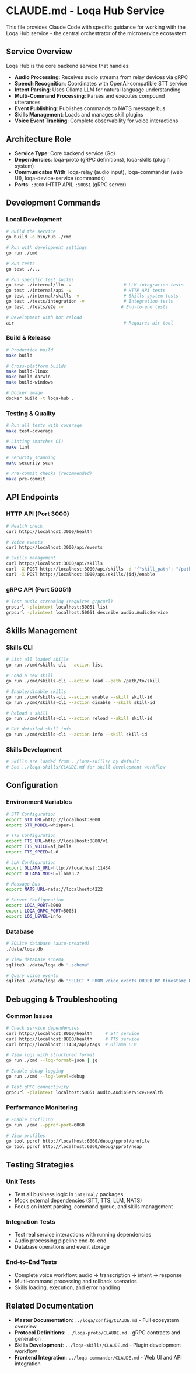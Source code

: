 # CLAUDE.md - Loqa Hub Service

This file provides Claude Code with specific guidance for working with the Loqa Hub service - the central orchestrator of the microservice ecosystem.

## Service Overview

Loqa Hub is the core backend service that handles:
- **Audio Processing**: Receives audio streams from relay devices via gRPC
- **Speech Recognition**: Coordinates with OpenAI-compatible STT service
- **Intent Parsing**: Uses Ollama LLM for natural language understanding
- **Multi-Command Processing**: Parses and executes compound utterances
- **Event Publishing**: Publishes commands to NATS message bus
- **Skills Management**: Loads and manages skill plugins
- **Voice Event Tracking**: Complete observability for voice interactions

## Architecture Role

- **Service Type**: Core backend service (Go)
- **Dependencies**: loqa-proto (gRPC definitions), loqa-skills (plugin system)
- **Communicates With**: loqa-relay (audio input), loqa-commander (web UI), loqa-device-service (commands)
- **Ports**: `:3000` (HTTP API), `:50051` (gRPC server)

## Development Commands

### Local Development
```bash
# Build the service
go build -o bin/hub ./cmd

# Run with development settings
go run ./cmd

# Run tests
go test ./...

# Run specific test suites
go test ./internal/llm -v                    # LLM integration tests
go test ./internal/api -v                    # HTTP API tests
go test ./internal/skills -v                 # Skills system tests
go test ./tests/integration -v               # Integration tests
go test ./tests/e2e -v                      # End-to-end tests

# Development with hot reload
air                                          # Requires air tool
```

### Build & Release
```bash
# Production build
make build

# Cross-platform builds
make build-linux
make build-darwin
make build-windows

# Docker image
docker build -t loqa-hub .
```

### Testing & Quality
```bash
# Run all tests with coverage
make test-coverage

# Linting (matches CI)
make lint

# Security scanning
make security-scan

# Pre-commit checks (recommended)
make pre-commit
```

## API Endpoints

### HTTP API (Port 3000)
```bash
# Health check
curl http://localhost:3000/health

# Voice events
curl http://localhost:3000/api/events

# Skills management
curl http://localhost:3000/api/skills
curl -X POST http://localhost:3000/api/skills -d '{"skill_path": "/path/to/skill"}'
curl -X POST http://localhost:3000/api/skills/{id}/enable
```

### gRPC API (Port 50051)
```bash
# Test audio streaming (requires grpcurl)
grpcurl -plaintext localhost:50051 list
grpcurl -plaintext localhost:50051 describe audio.AudioService
```

## Skills Management

### Skills CLI
```bash
# List all loaded skills
go run ./cmd/skills-cli --action list

# Load a new skill
go run ./cmd/skills-cli --action load --path /path/to/skill

# Enable/disable skills
go run ./cmd/skills-cli --action enable --skill skill-id
go run ./cmd/skills-cli --action disable --skill skill-id

# Reload a skill
go run ./cmd/skills-cli --action reload --skill skill-id

# Get detailed skill info
go run ./cmd/skills-cli --action info --skill skill-id
```

### Skills Development
```bash
# Skills are loaded from ../loqa-skills/ by default
# See ../loqa-skills/CLAUDE.md for skill development workflow
```

## Configuration

### Environment Variables
```bash
# STT Configuration
export STT_URL=http://localhost:8000
export STT_MODEL=whisper-1

# TTS Configuration  
export TTS_URL=http://localhost:8880/v1
export TTS_VOICE=af_bella
export TTS_SPEED=1.0

# LLM Configuration
export OLLAMA_URL=http://localhost:11434
export OLLAMA_MODEL=llama3.2

# Message Bus
export NATS_URL=nats://localhost:4222

# Server Configuration
export LOQA_PORT=3000
export LOQA_GRPC_PORT=50051
export LOG_LEVEL=info
```

### Database
```bash
# SQLite database (auto-created)
./data/loqa.db

# View database schema
sqlite3 ./data/loqa.db ".schema"

# Query voice events
sqlite3 ./data/loqa.db "SELECT * FROM voice_events ORDER BY timestamp DESC LIMIT 5;"
```

## Debugging & Troubleshooting

### Common Issues
```bash
# Check service dependencies
curl http://localhost:8000/health     # STT service
curl http://localhost:8880/health     # TTS service  
curl http://localhost:11434/api/tags  # Ollama LLM

# View logs with structured format
go run ./cmd --log-format=json | jq

# Enable debug logging
go run ./cmd --log-level=debug

# Test gRPC connectivity
grpcurl -plaintext localhost:50051 audio.AudioService/Health
```

### Performance Monitoring
```bash
# Enable profiling
go run ./cmd --pprof-port=6060

# View profiles
go tool pprof http://localhost:6060/debug/pprof/profile
go tool pprof http://localhost:6060/debug/pprof/heap
```

## Testing Strategies

### Unit Tests
- Test all business logic in `internal/` packages
- Mock external dependencies (STT, TTS, LLM, NATS)
- Focus on intent parsing, command queue, and skills management

### Integration Tests  
- Test real service interactions with running dependencies
- Audio processing pipeline end-to-end
- Database operations and event storage

### End-to-End Tests
- Complete voice workflow: audio → transcription → intent → response
- Multi-command processing and rollback scenarios
- Skills loading, execution, and error handling

## Related Documentation

- **Master Documentation**: `../loqa/config/CLAUDE.md` - Full ecosystem overview
- **Protocol Definitions**: `../loqa-proto/CLAUDE.md` - gRPC contracts and generation  
- **Skills Development**: `../loqa-skills/CLAUDE.md` - Plugin development workflow
- **Frontend Integration**: `../loqa-commander/CLAUDE.md` - Web UI and API integration